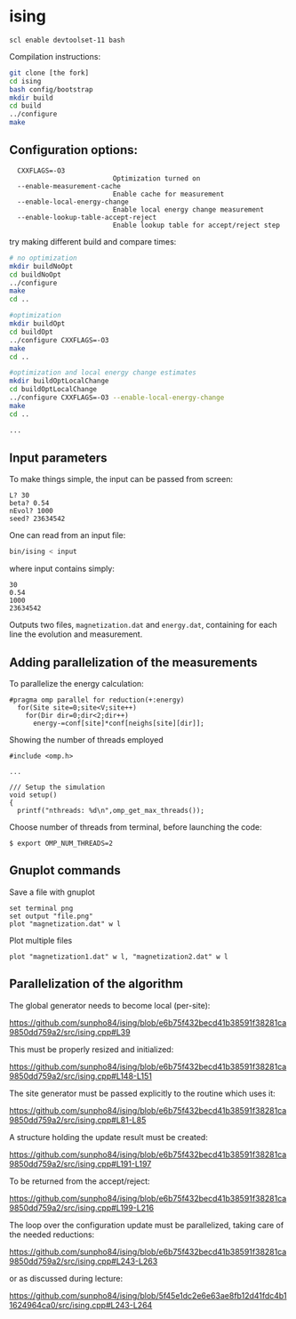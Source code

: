 # ising

```
scl enable devtoolset-11 bash
```

Compilation instructions:

``` bash
git clone [the fork]
cd ising
bash config/bootstrap
mkdir build
cd build
../configure
make
```

## Configuration options:

```
  CXXFLAGS=-O3
	                      Optimization turned on
  --enable-measurement-cache
                          Enable cache for measurement
  --enable-local-energy-change
                          Enable local energy change measurement
  --enable-lookup-table-accept-reject
                          Enable lookup table for accept/reject step
```

try making different build and compare times:

``` bash
# no optimization
mkdir buildNoOpt
cd buildNoOpt
../configure
make
cd ..

#optimization
mkdir buildOpt
cd buildOpt
../configure CXXFLAGS=-O3
make
cd ..

#optimization and local energy change estimates
mkdir buildOptLocalChange
cd buildOptLocalChange
../configure CXXFLAGS=-O3 --enable-local-energy-change
make
cd ..

...

```


## Input parameters

To make things simple, the input can be passed from screen:
```
L? 30
beta? 0.54
nEvol? 1000
seed? 23634542
```

One can read from an input file:
```bash
bin/ising < input
```
where input contains simply:

```
30
0.54
1000
23634542
```

Outputs two files, `magnetization.dat` and `energy.dat`, containing for each line the evolution and measurement.

## Adding parallelization of the measurements

To parallelize the energy calculation:
```
#pragma omp parallel for reduction(+:energy)
  for(Site site=0;site<V;site++)
    for(Dir dir=0;dir<2;dir++)
      energy-=conf[site]*conf[neighs[site][dir]];

```

Showing the number of threads employed
```
#include <omp.h>

...

/// Setup the simulation
void setup()
{
  printf("nthreads: %d\n",omp_get_max_threads());
```

Choose number of threads from terminal, before launching the code:
```
$ export OMP_NUM_THREADS=2
```

## Gnuplot commands

Save a file with gnuplot

```
set terminal png 
set output "file.png"
plot "magnetization.dat" w l
```

Plot multiple files

```
plot "magnetization1.dat" w l, "magnetization2.dat" w l
```

## Parallelization of the algorithm

The global generator needs to become local (per-site):

https://github.com/sunpho84/ising/blob/e6b75f432becd41b38591f38281ca9850dd759a2/src/ising.cpp#L39

This must be properly resized and initialized:

https://github.com/sunpho84/ising/blob/e6b75f432becd41b38591f38281ca9850dd759a2/src/ising.cpp#L148-L151

The site generator must be passed explicitly to the routine which uses it:

https://github.com/sunpho84/ising/blob/e6b75f432becd41b38591f38281ca9850dd759a2/src/ising.cpp#L81-L85

A structure holding the update result must be created:

https://github.com/sunpho84/ising/blob/e6b75f432becd41b38591f38281ca9850dd759a2/src/ising.cpp#L191-L197

To be returned from the accept/reject:

https://github.com/sunpho84/ising/blob/e6b75f432becd41b38591f38281ca9850dd759a2/src/ising.cpp#L199-L216

The loop over the configuration update must be parallelized, taking
care of the needed reductions:

https://github.com/sunpho84/ising/blob/e6b75f432becd41b38591f38281ca9850dd759a2/src/ising.cpp#L243-L263

or as discussed during lecture:

https://github.com/sunpho84/ising/blob/5f45e1dc2e6e63ae8fb12d41fdc4b11624964ca0/src/ising.cpp#L243-L264

